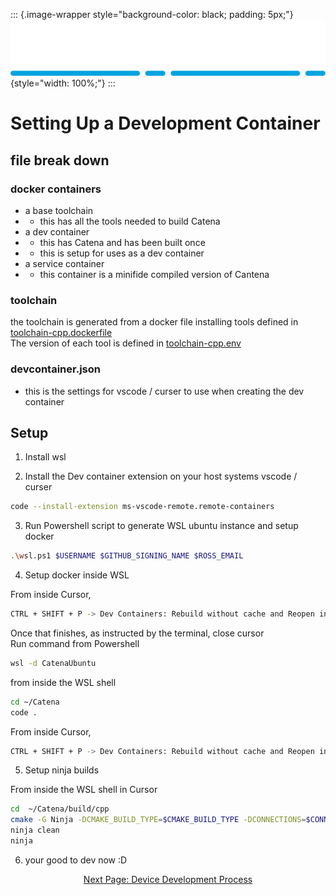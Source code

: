 ::: {.image-wrapper style="background-color: black; padding: 5px;"}
![Catena Logo](images/Catena%20Logo_PMS2191%20&%20White.png){style="width: 100%;"}
:::

# Setting Up a Development Container

## file break down

### docker containers

- a base toolchain
- - this has all the tools needed to build Catena
- a dev container
- - this has Catena and has been built once
- - this is setup for uses as a dev container
- a service container
- - this container is a minifide compiled version of Cantena

### toolchain

the toolchain is generated from a docker file installing tools defined in [toolchain-cpp.dockerfile](https://github.com/rossvideo/Catena/blob/develop/.devcontainer/toolchain-cpp.dockerfile)  
The version of each tool is defined in [toolchain-cpp.env](https://github.com/rossvideo/Catena/blob/develop/.devcontainer/toolchain-cpp.env)

### devcontainer.json
- this is the settings for vscode / curser to use when creating the dev container

## Setup
1. Install wsl

2. Install the Dev container extension on your host systems vscode / curser
```sh
code --install-extension ms-vscode-remote.remote-containers
```

3. Run Powershell script to generate WSL ubuntu instance and setup docker
```sh
.\wsl.ps1 $USERNAME $GITHUB_SIGNING_NAME $ROSS_EMAIL
```

4. Setup docker inside WSL

From inside Cursor,
```sh
CTRL + SHIFT + P -> Dev Containers: Rebuild without cache and Reopen in Container
```
Once that finishes, as instructed by the terminal, close cursor  
Run command from Powershell
```sh
wsl -d CatenaUbuntu
```
from inside the WSL shell
```sh
cd ~/Catena
code .
```
From inside Cursor,
```sh
CTRL + SHIFT + P -> Dev Containers: Rebuild without cache and Reopen in Container
```
5. Setup ninja builds

From inside the WSL shell in Cursor
```sh
cd  ~/Catena/build/cpp
cmake -G Ninja -DCMAKE_BUILD_TYPE=$CMAKE_BUILD_TYPE -DCONNECTIONS=$CONNECTIONS -DCMAKE_CXX_FLAGS="--coverage" -DCMAKE_C_FLAGS="--coverage" -DCMAKE_EXE_LINKER_FLAGS="--coverage" -DCMAKE_INSTALL_PREFIX=/usr/local/.local -DCMAKE_EXPORT_COMPILE_COMMANDS=TRUE -DGLOG_LOGGING_DIR=${HOME}/Catena/logs -B ~/Catena/${BUILD_TARGET} ~/Catena/sdks/cpp
ninja clean
ninja
```
6. your good to dev now :D

<div style="text-align: center">

[Next Page: Device Development Process](DevProcess.html)

</div>